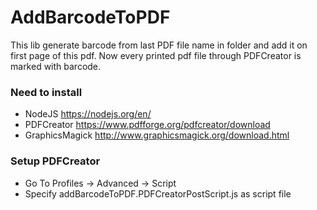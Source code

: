 # AddBarcodeToPDF

This lib generate barcode from last PDF file name in folder and add it on first page of this pdf. Now every printed pdf file through PDFCreator is marked with barcode.

### Need to install 
 - NodeJS https://nodejs.org/en/
 - PDFCreator https://www.pdfforge.org/pdfcreator/download
 - GraphicsMagick http://www.graphicsmagick.org/download.html

### Setup PDFCreator
  - Go To Profiles -> Advanced -> Script
  - Specify addBarcodeToPDF.PDFCreatorPostScript.js as script file
